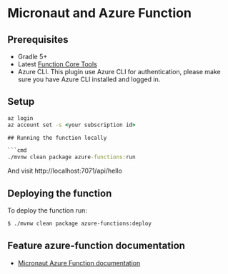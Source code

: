 # Micronaut and Azure Function

## Prerequisites

- Gradle 5+
- Latest [Function Core Tools](https://aka.ms/azfunc-install)
- Azure CLI. This plugin use Azure CLI for authentication, please make sure you have Azure CLI installed and logged in.

## Setup

```cmd
az login
az account set -s <your subscription id>

## Running the function locally

```cmd
./mvnw clean package azure-functions:run
```

And visit http://localhost:7071/api/hello

## Deploying the function

To deploy the function run:

```bash
$ ./mvnw clean package azure-functions:deploy
```


## Feature azure-function documentation

- [Micronaut Azure Function documentation](https://micronaut-projects.github.io/micronaut-azure/snapshot/guide/index.html#simpleAzureFunctions)

